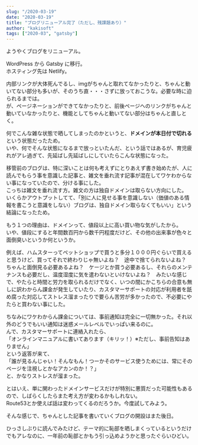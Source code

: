 ```yaml
---
slug: "/2020-03-19"
date: "2020-03-19"
title: "ブログリニューアル完了（ただし、残課題あり）"
author: "kakisoft"
tags: ["2020-03", "gatsby"]
---
```


ようやくブログをリニューアル。  

WordPress から Gatsby に移行。  
ホスティング先は Netlify。  

内部リンクが大体死んでるし、imgがちゃんと取れてなかったりと、ちゃんと動いてない部分も多いが、そのうち直・・・さずに放っておこうな。必要な時に迫られるまでは。  
が、ページネーションができてなかったりと、前後ページへのリンクがちゃんと動いていなかったりと、機能としてちゃんと動いてない部分はちゃんと直しとく。  

何でこんな雑な状態で晒してしまったのかというと、**ドメインが本日付で切れる**という状態だったため。  
いや、何でそんな状態になるまで放っといたんだ、という話ではあるが、育児疲れがアレ過ぎて、先延ばし先延ばしにしていたらこんな状態になった。  

移管前のブログは、特に深いことは何も考えずにとりあえず書き始めたが、人に読んでもらう事を意識した記事と、雑文を垂れ流す記事が混在してワケわからない事になっていたので、分ける事にした。  
こっちは雑文を垂れ流す方。雑文の方は独自ドメインは取らない方向にした。  
いくらかアウトプットしてて、「別に人に見せる事を意識しない（価値のある情報を書こうと意識をしない）ブログは、独自ドメイン取らなくてもいい」という結論になったため。  

もう１つの理由は、ドメインって、値段以上に高い買い物な気がしたから。  
いや、値段にすると年間数百円から数千円程度だけど、その他の出来事が色々と面倒臭いというか何というか。  

例えば、ハムスターってペットショップで買うと多分１０００円ぐらいで買えると思うけど、買ってそれで終わりじゃ無いよね？　途中で捨てられないよね？　ちゃんと面倒見る必要あるよね？　ケージとか買う必要あるし、それらのメンテナンスも必要だし、温度湿度に気を遣わないといけないよね？　みたいな感じで、やたらと時間と労力を取られるだけでなく、いつの間にかこちらの合意も無しに訳わからん課金が発生していたり、カスタマーサポートの対応が利用者を舐め腐った対応してストレス溜まったりで要らん苦労が多かったので、不必要にやたらと買わない事にした。  

ちなみにワケわからん課金については、事前通知は完全に一切無かった。それ以外のどうでもいい通知は迷惑メールレベルでいっぱい来るのに。  
んで、カスタマーサポートに連絡入れたら、  
「オンラインマニュアルに書いてあります（キリッ！）※ただし、事前告知はありません」  
という返答が来て、  
「誰が見るんじゃい！そんなもん！つーかそのサービス使うためには、常にそのページを注視しとかなアカンのか！？」  
と、かなりストレスが溜まった。  

とはいえ、単に関わったドメインサービスだけが特別に悪質だった可能性もあるので、しばらくしたらまた考え方が変わるかもしれない。  
Route53とか使えば話は変わってくるのだろうか。今度試してみよう。  

そんな感じで、ちゃんとした記事を書いていくブログの開設はまた後日。  

ひっさしぶりに読んでみたけど、テーマ的に恥部を晒しまくっているというだけでもアレなのに、一年前の恥部とかもう引っ込めようかと思ったぐらいひどい。  


